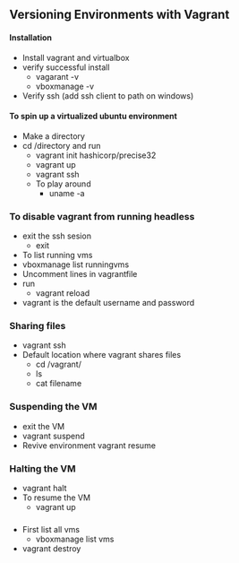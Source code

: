 ## Versioning Environments with Vagrant

#### Installation

- Install vagrant and virtualbox
- verify successful install
  - vagarant -v
  - vboxmanage -v
- Verify ssh (add ssh client to path on windows)

#### To spin up a virtualized ubuntu environment

- Make a directory
- cd /directory and run
  - vagrant init hashicorp/precise32
  - vagrant up
  - vagrant ssh
  - To play around
    - uname -a

### To disable vagrant from running headless

- exit the ssh sesion
  - exit
- To list running vms
- vboxmanage list runningvms
- Uncomment lines in vagrantfile
- run
  - vagrant reload
- vagrant is the default username and password

### Sharing files

- vagrant ssh
- Default location where vagrant shares files
  - cd /vagrant/
  - ls
  - cat filename

### Suspending the VM

- exit the VM
- vagrant suspend
- Revive environment
  vagrant resume

### Halting the VM

- vagrant halt
- To resume the VM
  - vagrant up

###

- First list all vms
  - vboxmanage list vms
- vagrant destroy

